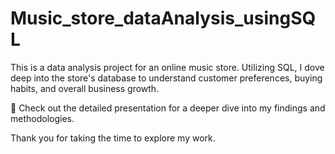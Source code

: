 # Music_store_dataAnalysis_usingSQL
This is a data analysis project for an online music store.
Utilizing SQL, I dove deep into the store's database to understand customer preferences, buying habits, and overall business growth.

🎤 Check out the detailed presentation for a deeper dive into my findings and methodologies. 

Thank you for taking the time to explore my work.
